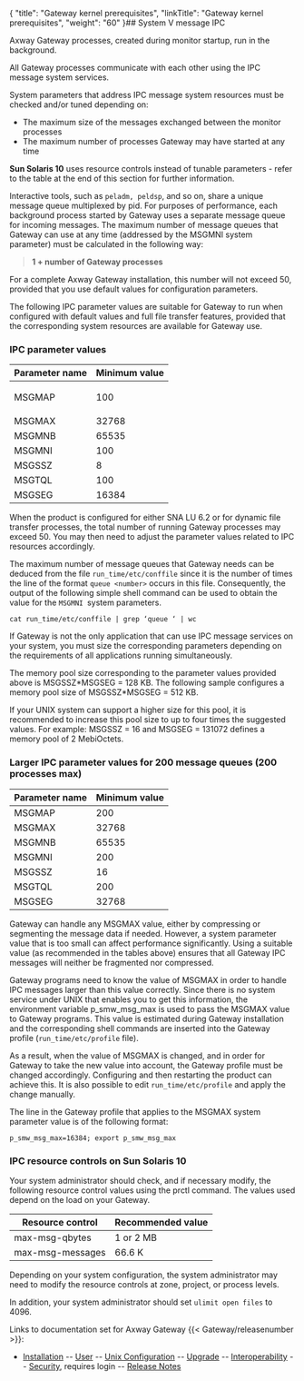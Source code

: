 {
    "title": "Gateway kernel prerequisites",
    "linkTitle": "Gateway kernel prerequisites",
    "weight": "60"
}## System V message IPC

Axway Gateway processes, created during monitor startup, run in the background.

All Gateway processes communicate with each other using the IPC message system services.

System parameters that address IPC message system resources must be checked and/or tuned depending on:

-   The maximum size of the messages exchanged between the monitor processes
-   The maximum number of processes Gateway may have started at any time

**Sun Solaris 10** uses resource controls instead of tunable parameters - refer to the table at the end of this section for further information.

Interactive tools, such as `peladm, peldsp`, and so on, share a unique message queue multiplexed by pid. For purposes of performance, each background process started by Gateway uses a separate message queue for incoming messages. The maximum number of message queues that Gateway can use at any time (addressed by the MSGMNI system parameter) must be calculated in the following way:

> **1 + number of Gateway processes**

For a complete Axway Gateway installation, this number will not exceed 50, provided that you use default values for configuration parameters.

The following IPC parameter values are suitable for Gateway to run when configured with default values and full file transfer features, provided that the corresponding system resources are available for Gateway use.

### IPC parameter values

<table>
   <thead>
      <tr>
<th class="HeadE-Column1-Header1">Parameter name         </th>
<th class="HeadD-Column1-Header1">Minimum value         </th>
      </tr>
   </thead>
   <tbody>
      <tr>
         <td><p>MSGMAP</p>         </td>
         <td>100         </td>
      </tr>
      <tr>
         <td>MSGMAX         </td>
         <td>32768         </td>
      </tr>
      <tr>
         <td>MSGMNB         </td>
         <td>65535         </td>
      </tr>
      <tr>
         <td>MSGMNI         </td>
         <td>100         </td>
      </tr>
      <tr>
         <td>MSGSSZ         </td>
         <td>8         </td>
      </tr>
      <tr>
         <td>MSGTQL         </td>
         <td>100         </td>
      </tr>
      <tr>
         <td>MSGSEG         </td>
         <td>16384         </td>
      </tr>
   </tbody>
</table>

When the product is configured for either SNA LU 6.2 or for dynamic file transfer processes, the total number of running Gateway processes may exceed 50. You may then need to adjust the parameter values related to IPC resources accordingly.

The maximum number of message queues that Gateway needs can be deduced from the file `run_time/etc/conffile` since it is the number of times the line of the format `queue <number>` occurs in this file. Consequently, the output of the following simple shell command can be used to obtain the value for the `MSGMNI `system parameters.

`cat run_time/etc/conffile | grep ‘queue ‘ | wc`

If Gateway is not the only application that can use IPC message services on your system, you must size the corresponding parameters depending on the requirements of all applications running simultaneously.

The memory pool size corresponding to the parameter values provided above is MSGSSZ\*MSGSEG = 128 KB. The following sample configures a memory pool size of MSGSSZ\*MSGSEG = 512 KB.

If your UNIX system can support a higher size for this pool, it is recommended to increase this pool size to up to four times the suggested values. For example: MSGSSZ = 16 and MSGSEG = 131072 defines a memory pool of 2 MebiOctets.

### Larger IPC parameter values for 200 message queues (200 processes max)

<table>
   <thead>
      <tr>
<th class="HeadE-Column1-Header1">Parameter name         </th>
<th class="HeadD-Column1-Header1">Minimum value         </th>
      </tr>
   </thead>
   <tbody>
      <tr>
         <td>MSGMAP         </td>
         <td>200         </td>
      </tr>
      <tr>
         <td>MSGMAX         </td>
         <td>32768         </td>
      </tr>
      <tr>
         <td>MSGMNB         </td>
         <td>65535         </td>
      </tr>
      <tr>
         <td>MSGMNI         </td>
         <td>200         </td>
      </tr>
      <tr>
         <td>MSGSSZ         </td>
         <td>16         </td>
      </tr>
      <tr>
         <td>MSGTQL         </td>
         <td>200         </td>
      </tr>
      <tr>
         <td>MSGSEG         </td>
         <td>32768         </td>
      </tr>
   </tbody>
</table>

Gateway can handle any MSGMAX value, either by compressing or segmenting the message data if needed. However, a system parameter value that is too small can affect performance significantly. Using a suitable value (as recommended in the tables above) ensures that all Gateway IPC messages will neither be fragmented nor compressed.

Gateway programs need to know the value of MSGMAX in order to handle IPC messages larger than this value correctly. Since there is no system service under UNIX that enables you to get this information, the environment variable p\_smw\_msg\_max is used to pass the MSGMAX value to Gateway programs. This value is estimated during Gateway installation and the corresponding shell commands are inserted into the Gateway profile (`run_time/etc/profile` file).

As a result, when the value of MSGMAX is changed, and in order for Gateway to take the new value into account, the Gateway profile must be changed accordingly. Configuring and then restarting the product can achieve this. It is also possible to edit `run_time/etc/profile` and apply the change manually.

The line in the Gateway profile that applies to the MSGMAX system parameter value is of the following format:

`p_smw_msg_max=16384; export p_smw_msg_max`

### IPC resource controls on Sun Solaris 10

Your system administrator should check, and if necessary modify, the following resource control values using the prctl command. The values used depend on the load on your Gateway.

<table>
   <thead>
      <tr>
<th class="HeadE-Column1-Header1">Resource control         </th>
<th class="HeadD-Column1-Header1">Recommended value         </th>
      </tr>
   </thead>
   <tbody>
      <tr>
         <td>max-msg-qbytes         </td>
         <td>1 or 2 MB         </td>
      </tr>
      <tr>
         <td>max-msg-messages         </td>
         <td>66.6 K         </td>
      </tr>
   </tbody>
</table>

Depending on your system configuration, the system administrator may need to modify the resource controls at zone, project, or process levels.

In addition, your system administrator should set `ulimit open files` to 4096.

Links to documentation set for Axway Gateway {{< Gateway/releasenumber  >}}:

-   [Installation](/bundle/Gateway_6173_InstallationGuide_allOS_en_HTML5/page/Content/start_page.htm) -- [User](/bundle/Gateway_6173_UsersGuide_allOS_en_HTML5/page/Content/start_page.htm) -- [Unix Configuration](/bundle/Gateway_6173_ConfigurationGuide_UNIX_en_HTML5/page/Content/start_page.htm) -- [Upgrade](/bundle/Gateway_6173_UpgradeGuide_allOS_en_HTML5/page/Content/start_page.htm) -- [Interoperability](/bundle/Gateway_6173_InteroperabilityGuide_allOS_en_HTML5/page/Content/start_page.htm) -- [Security](/bundle/Gateway_6173_SecurityGuide_allOS_en_HTML5/page/Content/start_page.htm), requires login -- [Release Notes](/bundle/Gateway_6173_ReleaseNotes_allOS_en_HTML5/page/Content/Gateway_ReleaseNotes_allOS_en.htm)
